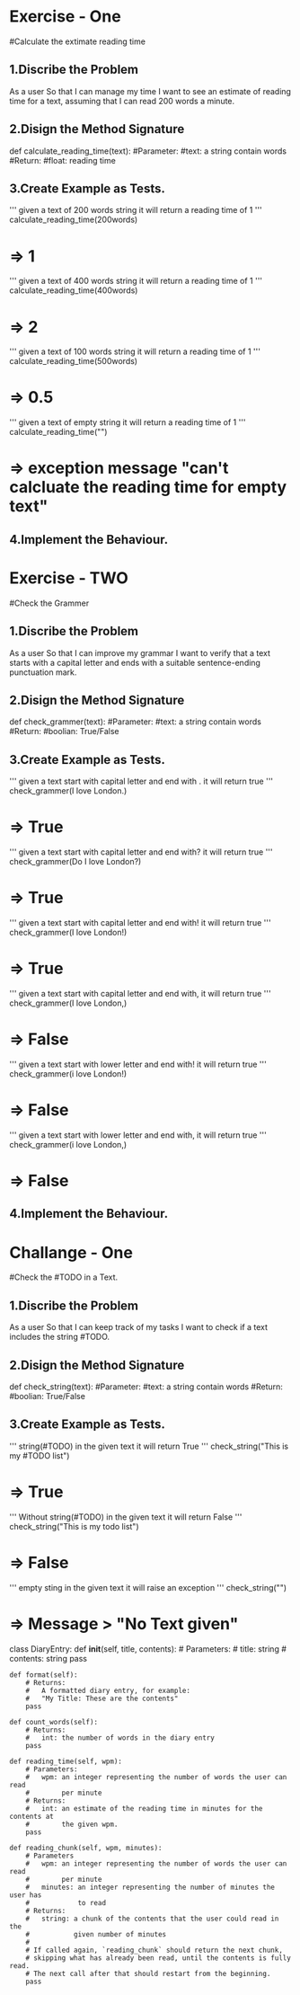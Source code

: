 # Exercise - One

#Calculate the extimate reading time

## 1.Discribe the Problem

As a user
So that I can manage my time
I want to see an estimate of reading time for a text, assuming that I can read 200 words a minute.

## 2.Disign the Method Signature

def calculate_reading_time(text):
    #Parameter:
        #text: a string contain words
    #Return:
        #float: reading time

## 3.Create Example as Tests. 

'''
given a text of 200 words string
it will return a reading time of 1
'''
calculate_reading_time(200words)
# => 1

'''
given a text of 400 words string
it will return a reading time of 1
'''
calculate_reading_time(400words)
# => 2

'''
given a text of 100 words string
it will return a reading time of 1
'''
calculate_reading_time(500words)
# => 0.5

'''
given a text of empty string
it will return a reading time of 1
'''
calculate_reading_time("")
# => exception message "can't calcluate the reading time for empty text"



## 4.Implement the Behaviour. 





# Exercise - TWO

#Check the Grammer

## 1.Discribe the Problem

As a user
So that I can improve my grammar
I want to verify that a text starts with a capital letter and ends with a suitable sentence-ending punctuation mark.

## 2.Disign the Method Signature

def check_grammer(text):
    #Parameter:
        #text: a string contain words
    #Return:
        #boolian: True/False

## 3.Create Example as Tests. 

'''
given a text start with capital letter and end with .
it will return true
'''
check_grammer(I love London.)
# => True

'''
given a text start with capital letter and end with?
it will return true
'''
check_grammer(Do I love London?)
# => True

'''
given a text start with capital letter and end with!
it will return true
'''
check_grammer(I love London!)
# => True

'''
given a text start with capital letter and end with,
it will return true
'''
check_grammer(I love London,)
# => False

'''
given a text start with lower letter and end with!
it will return true
'''
check_grammer(i love London!)
# => False

'''
given a text start with lower letter and end with,
it will return true
'''
check_grammer(i love London,)
# => False





## 4.Implement the Behaviour. 

# Challange - One

#Check the #TODO in a Text.

## 1.Discribe the Problem

As a user
So that I can keep track of my tasks
I want to check if a text includes the string #TODO.

## 2.Disign the Method Signature

def check_string(text):
    #Parameter:
        #text: a string contain words
    #Return:
        #boolian: True/False

## 3.Create Example as Tests. 

'''
string(#TODO) in the given text 
it will return True
'''
check_string("This is my #TODO list")
# => True


'''
Without string(#TODO) in the given text 
it will return False
'''
check_string("This is my todo list")
# => False

'''
empty sting in the given text 
it will raise an exception
'''
check_string("")
# => Message > "No Text given"

class DiaryEntry:
    def __init__(self, title, contents):
        # Parameters:
        #   title: string
        #   contents: string
        pass

    def format(self):
        # Returns:
        #   A formatted diary entry, for example:
        #   "My Title: These are the contents"
        pass

    def count_words(self):
        # Returns:
        #   int: the number of words in the diary entry
        pass

    def reading_time(self, wpm):
        # Parameters:
        #   wpm: an integer representing the number of words the user can read 
        #        per minute
        # Returns:
        #   int: an estimate of the reading time in minutes for the contents at
        #        the given wpm.
        pass

    def reading_chunk(self, wpm, minutes):
        # Parameters
        #   wpm: an integer representing the number of words the user can read
        #        per minute
        #   minutes: an integer representing the number of minutes the user has
        #            to read
        # Returns:
        #   string: a chunk of the contents that the user could read in the
        #           given number of minutes
        #
        # If called again, `reading_chunk` should return the next chunk,
        # skipping what has already been read, until the contents is fully read.
        # The next call after that should restart from the beginning.
        pass



